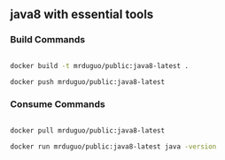 ## java8 with essential tools


### Build Commands


```bash

docker build -t mrduguo/public:java8-latest .

docker push mrduguo/public:java8-latest

```


### Consume Commands


```bash

docker pull mrduguo/public:java8-latest

docker run mrduguo/public:java8-latest java -version

```